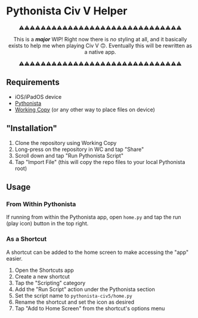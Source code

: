 # Pythonista Civ V Helper

<div align="center">
⚠️⚠️⚠️⚠️⚠️⚠️⚠️⚠️⚠️⚠️⚠️⚠️⚠️⚠️⚠️⚠️⚠️⚠️⚠️⚠️⚠️⚠️⚠️⚠️⚠️⚠️⚠️⚠️⚠️⚠️

This is a **_major_** WIP! Right now there is _no_ styling at all, and it basically exists to help me when playing Civ V 🙃. Eventually this will be rewritten as a native app.

⚠️⚠️⚠️⚠️⚠️⚠️⚠️⚠️⚠️⚠️⚠️⚠️⚠️⚠️⚠️⚠️⚠️⚠️⚠️⚠️⚠️⚠️⚠️⚠️⚠️⚠️⚠️⚠️⚠️⚠️

</div>

## Requirements

- iOS/iPadOS device
- [Pythonista](http://omz-software.com/pythonista/)
- [Working Copy](https://workingcopy.app/) (or any other way to place files on device)

## "Installation"

1. Clone the repository using Working Copy
2. Long-press on the repository in WC and tap "Share"
3. Scroll down and tap "Run Pythonista Script"
4. Tap "Import File" (this will copy the repo files to your local Pythonista root)

## Usage

### From Within Pythonista

If running from within the Pythonista app, open `home.py` and tap the run (play icon) button in the top right.

### As a Shortcut

A shortcut can be added to the home screen to make accessing the "app" easier.

1. Open the Shortcuts app
2. Create a new shortcut
3. Tap the "Scripting" category
4. Add the "Run Script" action under the Pythonista section
5. Set the script name to `pythonista-civ5/home.py`
6. Rename the shortcut and set the icon as desired
7. Tap "Add to Home Screen" from the shortcut's options menu
